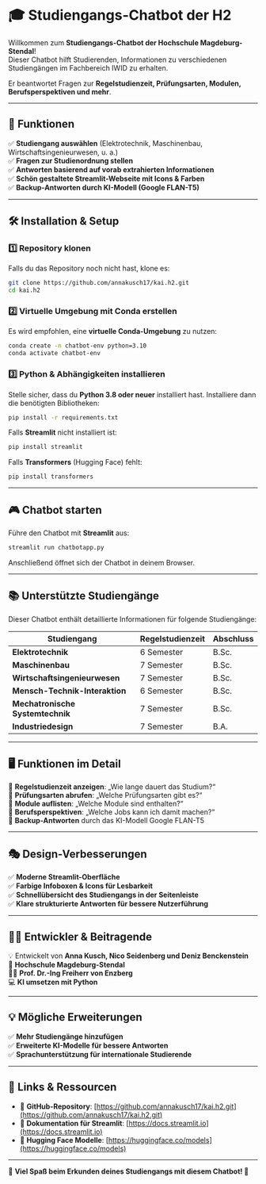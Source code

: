 # 🎓 Studiengangs-Chatbot der H2

Willkommen zum **Studiengangs-Chatbot der Hochschule Magdeburg-Stendal**!  
Dieser Chatbot hilft Studierenden, Informationen zu verschiedenen Studiengängen im Fachbereich IWID zu erhalten.  

Er beantwortet Fragen zur **Regelstudienzeit, Prüfungsarten, Modulen, Berufsperspektiven und mehr**.

---

## 🚀 **Funktionen**
✅ **Studiengang auswählen** (Elektrotechnik, Maschinenbau, Wirtschaftsingenieurwesen, u. a.)  
✅ **Fragen zur Studienordnung stellen**  
✅ **Antworten basierend auf vorab extrahierten Informationen**  
✅ **Schön gestaltete Streamlit-Webseite mit Icons & Farben**  
✅ **Backup-Antworten durch KI-Modell (Google FLAN-T5)**  

---

## 🛠️ **Installation & Setup**
### **1️⃣ Repository klonen**
Falls du das Repository noch nicht hast, klone es:
```bash
git clone https://github.com/annakusch17/kai.h2.git
cd kai.h2
```

### **2️⃣ Virtuelle Umgebung mit Conda erstellen**
Es wird empfohlen, eine **virtuelle Conda-Umgebung** zu nutzen:
```bash
conda create -n chatbot-env python=3.10
conda activate chatbot-env
```

### **3️⃣ Python & Abhängigkeiten installieren**
Stelle sicher, dass du **Python 3.8 oder neuer** installiert hast. Installiere dann die benötigten Bibliotheken:
```bash
pip install -r requirements.txt
```

Falls **Streamlit** nicht installiert ist:
```bash
pip install streamlit
```

Falls **Transformers** (Hugging Face) fehlt:
```bash
pip install transformers
```

---

## 🎮 **Chatbot starten**
Führe den Chatbot mit **Streamlit** aus:
```bash
streamlit run chatbotapp.py
```

Anschließend öffnet sich der Chatbot in deinem Browser.

---

## 📚 **Unterstützte Studiengänge**
Dieser Chatbot enthält detaillierte Informationen für folgende Studiengänge:

| Studiengang                        | Regelstudienzeit | Abschluss       |
|-------------------------------------|-----------------|----------------|
| **Elektrotechnik**                  | 6 Semester      | B.Sc.          |
| **Maschinenbau**                    | 7 Semester      | B.Sc.          |
| **Wirtschaftsingenieurwesen**       | 7 Semester      | B.Sc.          |
| **Mensch-Technik-Interaktion**      | 6 Semester      | B.Sc.          |
| **Mechatronische Systemtechnik**    | 7 Semester      | B.Sc.          |
| **Industriedesign**                 | 7 Semester      | B.A.           |

---

## 🖥 **Funktionen im Detail**
🔹 **Regelstudienzeit anzeigen**: „Wie lange dauert das Studium?“  
🔹 **Prüfungsarten abrufen**: „Welche Prüfungsarten gibt es?“  
🔹 **Module auflisten**: „Welche Module sind enthalten?“  
🔹 **Berufsperspektiven**: „Welche Jobs kann ich damit machen?“  
🔹 **Backup-Antworten** durch das KI-Modell Google FLAN-T5  

---

## 🎭 **Design-Verbesserungen**
✅ **Moderne Streamlit-Oberfläche**  
✅ **Farbige Infoboxen & Icons für Lesbarkeit**  
✅ **Schnellübersicht des Studiengangs in der Seitenleiste**  
✅ **Klare strukturierte Antworten für bessere Nutzerführung**  

---

## 👨‍💻 **Entwickler & Beitragende**
💡 Entwickelt von **Anna Kusch, Nico Seidenberg und Deniz Benckenstein**  
📍 **Hochschule Magdeburg-Stendal**  
👨‍🏫 **Prof. Dr.-Ing Freiherr von Enzberg**  
💻 **KI umsetzen mit Python**  

---

## 💡 **Mögliche Erweiterungen**
✅ **Mehr Studiengänge hinzufügen**  
✅ **Erweiterte KI-Modelle für bessere Antworten**  
✅ **Sprachunterstützung für internationale Studierende**  

---

## 🔗 **Links & Ressourcen**
- 📌 **GitHub-Repository**: [https://github.com/annakusch17/kai.h2.git](https://github.com/annakusch17/kai.h2.git)  
- 📝 **Dokumentation für Streamlit**: [https://docs.streamlit.io](https://docs.streamlit.io)  
- 🤖 **Hugging Face Modelle**: [https://huggingface.co/models](https://huggingface.co/models)  

---

🎉 **Viel Spaß beim Erkunden deines Studiengangs mit diesem Chatbot! 🚀**


